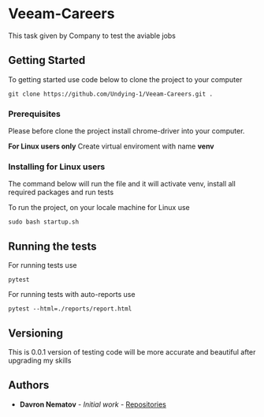 # Veeam-Careers

This task given by Company to test the aviable jobs

## Getting Started

To getting started use code below to clone the project to your computer

```
git clone https://github.com/Undying-1/Veeam-Careers.git .
```

### Prerequisites

Please before clone the project install chrome-driver into your computer.

**For Linux users only** Create virtual enviroment with name **venv**

### Installing for Linux users
The command below will run the file and it will activate venv, install all required packages and run tests

To run the project, on your locale machine for Linux use
```
sudo bash startup.sh
```

## Running the tests

For running tests use
```
pytest
```
For running tests with auto-reports use
```
pytest --html=./reports/report.html
```

## Versioning

This is 0.0.1 version of testing code will be more accurate and beautiful after upgrading my skills

## Authors

* **Davron Nematov** - *Initial work* - [Repositories](https://github.com/Undying-1?tab=repositories)
